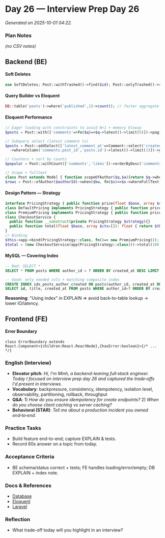 # Day 26 — Interview Prep Day 26

_Generated on 2025-10-01 04:22._

### Plan Notes
_(no CSV notes)_

## Backend (BE)

#### Soft Deletes
```php
use SoftDeletes; Post::withTrashed()->find($id); Post::onlyTrashed()->restore();
```

#### Query Builder vs Eloquent
```php
DB::table('posts')->where('published',1)->count(); // faster aggregate
```

#### Eloquent Performance
```php
// Eager loading with constraints to avoid N+1 + memory blowup
$posts = Post::with(['comments'=>fn($q)=>$q->latest()->limit(5)])->paginate(20);

// Subquery select (latest comment ts)
$posts = Post::addSelect(['latest_comment_at'=>Comment::select('created_at')
  ->whereColumn('comments.post_id','posts.id')->latest()->limit(1)])->get();

// Counters + sort by counts
$popular = Post::withCount(['comments','likes'])->orderByDesc('comments_count')->limit(50)->get();

// Scope + fulltext
class Post extends Model { function scopeOfAuthor($q,$a){return $q->where('author_id',$a);} }
$rows = Post::ofAuthor($authorId)->when($kw, fn($x)=>$x->whereFullText('title',$kw))->paginate();
```

#### Design Pattern — Strategy
```php
interface PricingStrategy { public function price(float $base, array $ctx=[]): float; }
class DefaultPricing implements PricingStrategy { public function price(float $b, array $ctx=[]): float { return $b; } }
class PremiumPricing implements PricingStrategy { public function price(float $b, array $ctx=[]): float { return round($b*0.95,2); } }
class CheckoutService {
  public function __construct(private PricingStrategy $strategy){}
  public function total(float $base, array $ctx=[]): float { return $this->strategy->price($base,$ctx); }
}
// Binding
$this->app->bind(PricingStrategy::class, fn()=> new PremiumPricing());
$total = (new CheckoutService(app(PricingStrategy::class)))->total(100.0);
```

#### MySQL — Covering Index
```sql
-- Bad: SELECT *
SELECT * FROM posts WHERE author_id = ? ORDER BY created_at DESC LIMIT 20;

-- Good: only needed cols + matching composite index
CREATE INDEX idx_posts_author_created ON posts(author_id, created_at DESC);
SELECT id, title, created_at FROM posts WHERE author_id=? ORDER BY created_at DESC LIMIT 20;
```
**Reasoning**: "Using index" in EXPLAIN => avoid back-to-table lookup → lower IO/latency.


## Frontend (FE)

#### Error Boundary
```tsx
class ErrorBoundary extends React.Component<{children:React.ReactNode},{hasError:boolean}>{/* ... */}
```

### English (Interview)
- **Elevator pitch**: *Hi, I'm Minh, a backend-leaning full‑stack engineer. Today I focused on interview prep day 26 and captured the trade‑offs I'd present in interviews.*
- **Vocabulary**: backpressure, consistency, idempotency, isolation level, observability, partitioning, rollback, throughput
- **Q&A**: 1) *How do you ensure idempotency for create endpoints?*  2) *When do you choose client caching vs server caching?*
- **Behavioral (STAR)**: *Tell me about a production incident you owned end‑to‑end.*


### Practice Tasks
- Build feature end-to-end; capture EXPLAIN & tests.
- Record 60s answer on a topic from today.

### Acceptance Criteria
- BE schema/status correct + tests; FE handles loading/error/empty; DB EXPLAIN + index note.

### Docs & References
- [Database](https://dev.mysql.com/doc/)
- [Eloquent](https://laravel.com/docs/eloquent)
- [Laravel](https://laravel.com/docs)

### Reflection
- What trade-off today will you highlight in an interview?
